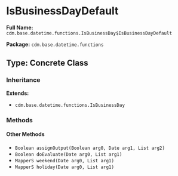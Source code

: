 # IsBusinessDayDefault

**Full Name:** `cdm.base.datetime.functions.IsBusinessDay$IsBusinessDayDefault`

**Package:** `cdm.base.datetime.functions`

## Type: Concrete Class

### Inheritance

**Extends:**
- `cdm.base.datetime.functions.IsBusinessDay`

### Methods

#### Other Methods

- `Boolean assignOutput(Boolean arg0, Date arg1, List arg2)`
- `Boolean doEvaluate(Date arg0, List arg1)`
- `MapperS weekend(Date arg0, List arg1)`
- `MapperS holiday(Date arg0, List arg1)`

